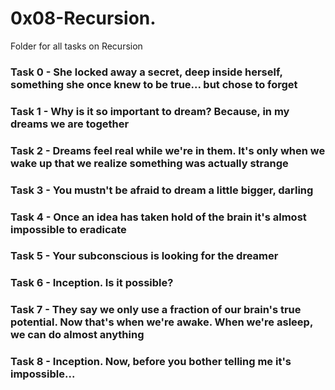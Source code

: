 # 0x08-Recursion.
Folder for all tasks on Recursion

### Task 0 - She locked away a secret, deep inside herself, something she once knew to be true... but chose to forget

### Task 1 - Why is it so important to dream? Because, in my dreams we are together

### Task 2 - Dreams feel real while we're in them. It's only when we wake up that we realize something was actually strange

### Task 3 - You mustn't be afraid to dream a little bigger, darling

### Task 4 - Once an idea has taken hold of the brain it's almost impossible to eradicate

### Task 5 - Your subconscious is looking for the dreamer

### Task 6 - Inception. Is it possible?

### Task 7 - They say we only use a fraction of our brain's true potential. Now that's when we're awake. When we're asleep, we can do almost anything

### Task 8 - Inception. Now, before you bother telling me it's impossible...
